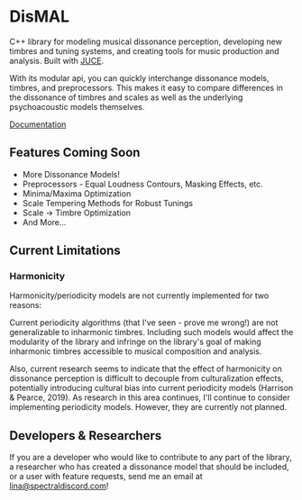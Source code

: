 # DisMAL
C++ library for modeling musical dissonance perception, developing new timbres and tuning systems, and creating tools for music production and analysis. Built with [JUCE](https://github.com/WeAreROLI/JUCE).

With its modular api, you can quickly interchange dissonance models, timbres, and preprocessors. This makes it easy to compare differences in the dissonance of timbres and scales as well as the underlying psychoacoustic models themselves.

[Documentation](https://spectraldiscord.com/dismal/annotated.html)

## Features Coming Soon
* More Dissonance Models!
* Preprocessors - Equal Loudness Contours, Masking Effects, etc.
* Minima/Maxima Optimization
* Scale Tempering Methods for Robust Tunings
* Scale -> Timbre Optimization
* And More...

## Current Limitations
### Harmonicity
Harmonicity/periodicity models are not currently implemented for two reasons:

Current periodicity algorithms (that I've seen - prove me wrong!) are not generalizable to inharmonic timbres. Including such models would affect the modularity of the library and infringe on the library's goal of making inharmonic timbres accessible to musical composition and analysis.

Also, current research seems to indicate that the effect of harmonicity on dissonance perception is difficult to decouple from culturalization effects, potentially introducing cultural bias into current periodicity models (Harrison & Pearce, 2019). As research in this area continues, I'll continue to consider implementing periodicity models. However, they are currently not planned.

## Developers & Researchers
If you are a developer who would like to contribute to any part of the library, a researcher who has created a dissonance model that should be included, or a user with feature requests, send me an email at lina@spectraldiscord.com!
